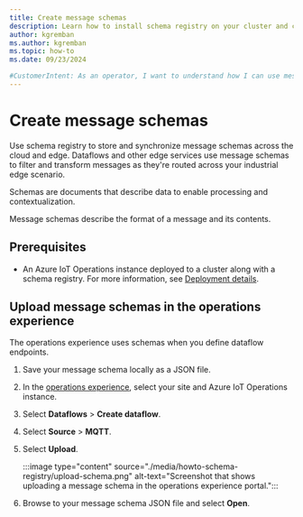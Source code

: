 ```yaml
---
title: Create message schemas
description: Learn how to install schema registry on your cluster and create message schemas to use with dataflows.
author: kgremban
ms.author: kgremban
ms.topic: how-to
ms.date: 09/23/2024

#CustomerIntent: As an operator, I want to understand how I can use message schemas to filter and transform messages.
---
```


# Create message schemas

Use schema registry to store and synchronize message schemas across the cloud and edge. Dataflows and other edge services use message schemas to filter and transform messages as they're routed across your industrial edge scenario.

Schemas are documents that describe data to enable processing and contextualization.

Message schemas describe the format of a message and its contents.

## Prerequisites

* An Azure IoT Operations instance deployed to a cluster along with a schema registry. For more information, see [Deployment details](../deploy-iot-ops/overview-deploy.md).

## Upload message schemas in the operations experience

The operations experience uses schemas when you define dataflow endpoints.

1. Save your message schema locally as a JSON file.

1. In the [operations experience](https://iotoperations.azure.com), select your site and Azure IoT Operations instance.

1. Select **Dataflows** > **Create dataflow**.

1. Select **Source** > **MQTT**.

1. Select **Upload**.

   :::image type="content" source="./media/howto-schema-registry/upload-schema.png" alt-text="Screenshot that shows uploading a message schema in the operations experience portal.":::

1. Browse to your message schema JSON file and select **Open**.


